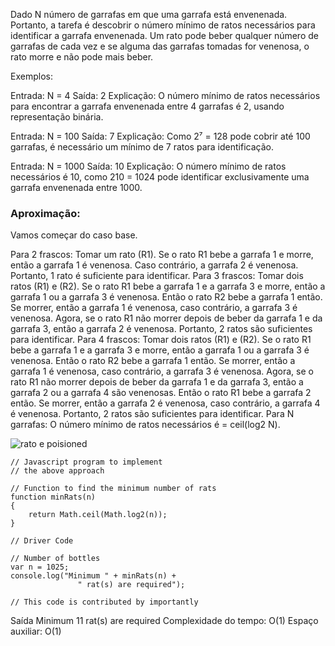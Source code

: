 Dado N número de garrafas em que uma garrafa está envenenada. Portanto, a tarefa é descobrir o número mínimo de ratos necessários para identificar a garrafa envenenada. Um rato pode beber qualquer número de garrafas de cada vez e se alguma das garrafas tomadas for venenosa, o rato morre e não pode mais beber.

Exemplos:

Entrada: N = 4
Saída: 2
Explicação: O número mínimo de ratos necessários para encontrar a garrafa envenenada entre 4 garrafas é 2, usando representação binária.

Entrada: N = 100
Saída: 7
Explicação: Como 2⁷ = 128 pode cobrir até 100 garrafas, é necessário um mínimo de 7 ratos para identificação.

Entrada: N = 1000
Saída: 10
Explicação: O número mínimo de ratos necessários é 10, como 210 = 1024 pode identificar exclusivamente uma garrafa envenenada entre 1000.

### Aproximação: 

Vamos começar do caso base.

Para 2 frascos: Tomar um rato (R1). Se o rato R1 bebe a garrafa 1 e morre, então a garrafa 1 é venenosa. 
Caso contrário, a garrafa 2 é venenosa. Portanto, 1 rato é suficiente para identificar.
Para 3 frascos: Tomar dois ratos (R1) e (R2). Se o rato R1 bebe a garrafa 1 e a garrafa 3 e morre, então a garrafa 1 ou a garrafa 3 é venenosa. Então o rato R2 bebe a garrafa 1 então. Se morrer, então a garrafa 1 é venenosa, caso contrário, a garrafa 3 é venenosa. 
Agora, se o rato R1 não morrer depois de beber da garrafa 1 e da garrafa 3, então a garrafa 2 é venenosa. 
Portanto, 2 ratos são suficientes para identificar. 
Para 4 frascos: Tomar dois ratos (R1) e (R2). Se o rato R1 bebe a garrafa 1 e a garrafa 3 e morre, então a garrafa 1 ou a garrafa 3 é venenosa. 
Então o rato R2 bebe a garrafa 1 então. Se morrer, então a garrafa 1 é venenosa, caso contrário, a garrafa 3 é venenosa. 
Agora, se o rato R1 não morrer depois de beber da garrafa 1 e da garrafa 3, então a garrafa 2 ou a garrafa 4 são venenosas. 
Então o rato R1 bebe a garrafa 2 então. Se morrer, então a garrafa 2 é venenosa, caso contrário, a garrafa 4 é venenosa. 
Portanto, 2 ratos são suficientes para identificar. 
Para N garrafas: O número mínimo de ratos necessários é = ceil(log2 N).

![rato e poisioned](https://media.geeksforgeeks.org/wp-content/uploads/20250218141903554799/rat-and-poisioned-768.webp)

```
// Javascript program to implement
// the above approach

// Function to find the minimum number of rats
function minRats(n)
{
    return Math.ceil(Math.log2(n));
}

// Driver Code

// Number of bottles
var n = 1025;
console.log("Minimum " + minRats(n) + 
               " rat(s) are required");
               
// This code is contributed by importantly
```

Saída
Minimum 11 rat(s) are required
Complexidade do tempo: O(1)
Espaço auxiliar: O(1)

